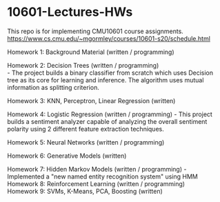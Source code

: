 # 10601-Lectures-HWs             


This repo is for implementing CMU10601 course assignments.                                                                                                                 
https://www.cs.cmu.edu/~mgormley/courses/10601-s20/schedule.html    

Homework 1: Background Material (written / programming)

Homework 2: Decision Trees (written / programming)                                                                                                                
	- The project builds a binary classifier from scratch which uses 
 	Decision tree as its core for learning and inference.
  	The algorithm uses mutual information as splitting criterion.
   
Homework 3: KNN, Perceptron, Linear Regression (written)

Homework 4: Logistic Regression (written / programming)
	- This project builds a sentiment analyzer capable of analyzing
 	the overall sentiment polarity using 2 different feature 
  	extraction techniques.
   
Homework 5: Neural Networks (written / programming)                                                                                                                

Homework 6: Generative Models (written)                                                                                                                

Homework 7: Hidden Markov Models (written / programming)
	- Implemented a "new named entity recognition system" using HMM                                                                                                                
Homework 8: Reinforcement Learning (written / programming)                                                                                                                
Homework 9: SVMs, K-Means, PCA, Boosting (written)                                                                                                                
